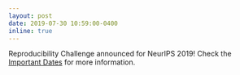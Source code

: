 ```yaml
---
layout: post
date: 2019-07-30 10:59:00-0400
inline: true
---
```


Reproducibility Challenge announced for NeurIPS 2019! Check the [Important Dates](/neurips2019/dates/) for more information.
